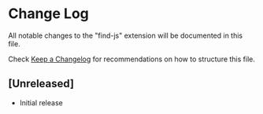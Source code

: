 # Change Log
All notable changes to the "find-js" extension will be documented in this file.

Check [Keep a Changelog](http://keepachangelog.com/) for recommendations on how to structure this file.

## [Unreleased]
- Initial release